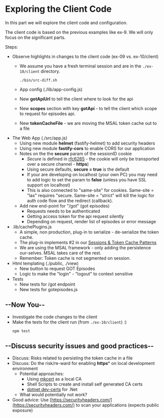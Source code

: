 # Exploring the Client Code

In this part we will explore the client code and configuration.

The client code is based on the previous examples like ex-9. We will only focus on the significant parts.

Steps:

* Observe highlights in changes to the client code (ex-09 vs. ex-10/client)
  * We assume you have a fresh terminal session and are in the `./ex-10/client` directory.
  
    ```shell
    ./bin/src-diff.sh
    ```
    
  * App config (./lib/app-config.js)
  * New **gotApiUrl** to tell the client where to look for the api
  * New **scopes** section with key **gotApi** - to tell the client which scope to request for episodes api.
  * New **tokenCacheFile** - we are moving the MSAL token cache out to a file
* The Web App (./src/app.js)
  * Using new module **helmet** (fastify-helmet) to add security headers
  * Using new module **fastify-cors** to enable CORS for our application
  * Notes on the the **secure** param of the sessionID cookie
    * _Secure_ is defined in [rfc6265](https://datatracker.ietf.org/doc/html/rfc6265) - the cookie will only be transported over a secure channel - **https**)
    * Using secure defaults, **secure = true** is the default
    * If your are developing on localhost (your own PC) you may need to add logic to set the param to **false** (unless you have SSL support on localhost)
    * This is also connected to "same-site" for cookies. Same-site = "lax" requires "secure. Same-site = "strict" will kill the logic for auth code flow and the redirect (callback).
  * Add new end-point for "/got" (got episodes)
    * Requests needs to be authenticated
    * Getting access token for the api request silently
    * Depending on request, render list of episodes or error message
* .lib/cachePlugins.js
  * A simple, non production, plug-in to serialize - de-serialize the token cache.
  * The plug-in implements #2 in our [Sessions & Token Cache Patterns](../../ex-05/doc/sessions_caches_patterns.md#2---cache---persisting-storage)
  * We are using the MSAL framework - only adding the persistence our-selves. MSAL takes care of the rest.
  * Remember: Token cache is not segmented on session.
* Html templating (./public, ./view)
  *  New button to request GOT Episodes
  *  Logic to make the "login" - "logout" to context sensitive
* Tests
  * New tests for /got endpoint
  * New tests for gotepisodes.js
  

## --Now You--

* Investigate the code changes to the client
* Make the tests for the client run (from `./ex-10/client`) :)
  ```shell
  npm test
  ```

## --Discuss security issues and good practices--

* Discuss: Risks related to persisting the token cache in a file
* Discuss: Do the risk/re-ward for enabling **https*** on local development environment
  * Potential approaches:
    * Using [mkcert](https://github.com/FiloSottile/mkcert) as a local CA
    * Shell Scripts to create and install self generated CA certs
    * [dotnet dev-certs](https://docs.microsoft.com/en-us/dotnet/core/additional-tools/self-signed-certificates-guide) for .Net
  * What would potentially not work?
* Good advice: Use [https://securityheaders.com/](https://securityheaders.com/) to scan your applications (expects public exposure)
